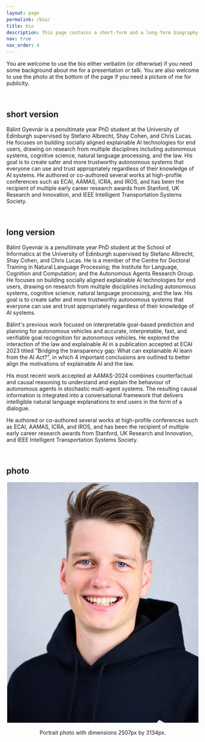```yaml
---
layout: page
permalink: /bio/
title: bio
description: This page contains a short-form and a long-form biography of Bálint Gyevnár.
nav: true
nav_order: 4
---
```




You are welcome to use the bio either verbatim (or otherwise) if you need some background about me for a presentation or talk.
You are also welcome to use the photo at the bottom of the page if you need a picture of me for publicity.

<br />

## short version
Bálint Gyevnár is a penultimate year PhD student at the University of Edinburgh supervised by Stefano Albrecht, Shay Cohen, and Chris Lucas. 
He focuses on building socially aligned explainable AI technologies for end users, drawing on research from multiple disciplines including autonomous systems, cognitive science, natural language processing, and the law.
His goal is to create safer and more trustworthy autonomous systems that everyone can use and trust appropriately regardless of their knowledge of AI systems.
He authored or co-authored several works at high-profile conferences such as ECAI, AAMAS, ICRA, and IROS, and has been the recipient of multiple early career research awards from Stanford, UK Research and Innovation, and IEEE Intelligent Transportation Systems Society.

<br />

## long version
Bálint Gyevnár is a penultimate year PhD student at the School of Informatics at the University of Edinburgh supervised by Stefano Albrecht, Shay Cohen, and Chris Lucas.
He is a member of the Centre for Doctoral Training in Natural Language Processing; the Institute for Language, Cognition and Computation; and the Autonomous Agents Research Group.
He focuses on building socially aligned explainable AI technologies for end users, drawing on research from multiple disciplines including autonomous systems, cognitive science, natural language processing, and the law.
His goal is to create safer and more trustworthy autonomous systems that everyone can use and trust appropriately regardless of their knowledge of AI systems.

Bálint's previous work focused on interpretable goal-based prediction and planning for autonomous vehicles and accurate, interpretable, fast, and verifiable goal recognition for autonomous vehicles. 
He explored the interaction of the law and explainable AI in a publication accepted at ECAI 2023 titled "Bridging the transparency gap: What can explainable AI learn from the AI Act?", in which 4 important conclusions are outlined to better align the motivations of explainable AI and the law.

His most recent work accepted at AAMAS-2024 combines counterfactual and causal reasoning to understand and explain the behaviour of autonomous agents in stochastic multi-agent systems.
The resulting causal information is integrated into a conversational framework that delivers intelligible natural language explanations to end users in the form of a dialogue.

He authored or co-authored several works at high-profile conferences such as ECAI, AAMAS, ICRA, and IROS, and has been the recipient of multiple early career research awards from Stanford, UK Research and Innovation, and IEEE Intelligent Transportation Systems Society.

<br />

## photo
<div style="text-align: center;">
    <img src="/assets/img/prof_pic.jpg" alt="Portrait of Balint" width="500px" />
    <p>Portrait photo with dimensions 2507px by 3134px.</p>
</div>
